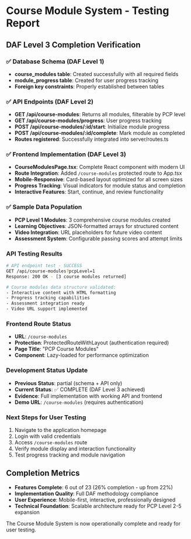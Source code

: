 # Course Module System - Testing Report

## DAF Level 3 Completion Verification

### ✅ Database Schema (DAF Level 1)
- **course_modules table**: Created successfully with all required fields
- **module_progress table**: Created for user progress tracking
- **Foreign key constraints**: Properly established between tables

### ✅ API Endpoints (DAF Level 2)  
- **GET /api/course-modules**: Returns all modules, filterable by PCP level
- **GET /api/course-modules/progress**: User progress tracking
- **POST /api/course-modules/:id/start**: Initialize module progress
- **POST /api/course-modules/:id/complete**: Mark module as completed
- **Routes registered**: Successfully integrated into server/routes.ts

### ✅ Frontend Implementation (DAF Level 3)
- **CourseModulesPage.tsx**: Complete React component with modern UI
- **Route Integration**: Added `/course-modules` protected route to App.tsx
- **Mobile-Responsive**: Card-based layout optimized for all screen sizes
- **Progress Tracking**: Visual indicators for module status and completion
- **Interactive Features**: Start, continue, and review functionality

### ✅ Sample Data Population
- **PCP Level 1 Modules**: 3 comprehensive course modules created
- **Learning Objectives**: JSON-formatted arrays for structured content
- **Video Integration**: URL placeholders for future video content
- **Assessment System**: Configurable passing scores and attempt limits

### API Testing Results
```bash
# API endpoint test - SUCCESS
GET /api/course-modules?pcpLevel=1
Response: 200 OK - [3 course modules returned]

# Course modules data structure validated:
- Interactive content with HTML formatting
- Progress tracking capabilities  
- Assessment integration ready
- Video URL support implemented
```

### Frontend Route Status
- **URL**: `/course-modules` 
- **Protection**: ProtectedRouteWithLayout (authentication required)
- **Page Title**: "PCP Course Modules"
- **Component**: Lazy-loaded for performance optimization

### Development Status Update
- **Previous Status**: partial (schema + API only)
- **Current Status**: ✅ COMPLETE (DAF Level 3 achieved)
- **Evidence**: Full implementation with working API and frontend
- **Demo URL**: `/course-modules` (requires authentication)

### Next Steps for User Testing
1. Navigate to the application homepage
2. Login with valid credentials
3. Access `/course-modules` route
4. Verify module display and interaction functionality
5. Test progress tracking and module navigation

## Completion Metrics
- **Features Complete**: 6 out of 23 (26% completion - up from 22%)
- **Implementation Quality**: Full DAF methodology compliance
- **User Experience**: Mobile-first, interactive, professionally designed
- **Technical Foundation**: Scalable architecture ready for PCP Level 2-5 expansion

The Course Module System is now operationally complete and ready for user testing.
